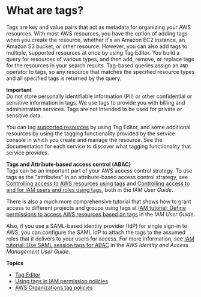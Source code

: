 # What are tags?<a name="tagging"></a>

Tags are key and value pairs that act as metadata for organizing your AWS resources\. With most AWS resources, you have the option of adding tags when you create the resource, whether it's an Amazon EC2 instance, an Amazon S3 bucket, or other resource\. However, you can also add tags to multiple, supported resources at once by using Tag Editor\. You build a query for resources of various types, and then add, remove, or replace tags for the resources in your search results\. Tag\-based queries assign an `AND` operator to tags, so any resource that matches the specified resource types and all specified tags is returned by the query\.

**Important**  
Do not store personally identifiable information \(PII\) or other confidential or sensitive information in tags\. We use tags to provide you with billing and administration services\. Tags are not intended to be used for private or sensitive data\.

You can tag [supported resources](supported-resources.md) by using Tag Editor, and some additional resources by using the tagging functionality provided by the service console in which you create and manage the resource\. See the documentation for each service to discover what tagging functionality that service provides\.

**Tags and Attribute\-based access control \(ABAC\)**  
Tags can be an important part of your AWS access control strategy\. To use tags as the "attributes" in an attribute\-based access control strategy, see [Controlling access to AWS resources using tags](https://docs.aws.amazon.com/IAM/latest/UserGuide/access_tags.html) and [Controlling access to and for IAM users and roles using tags](https://docs.aws.amazon.com/IAM/latest/UserGuide/access_iam-tags.html), both in the *IAM User Guide*\.

There is also a much more comprehensive tutorial that shows how to grant access to different projects and groups using tags at [IAM tutorial: Define permissions to access AWS resources based on tags](https://docs.aws.amazon.com/IAM/latest/UserGuide/tutorial_attribute-based-access-control.html) in the *IAM User Guide*\.

Also, if you use a SAML\-based identity provider \(IdP\) for single sign\-in to AWS, you can configure the SAML IdP to attach the tags to the assumed roles that it delivers to your users for access\. For more information, see [IAM tutorial: Use SAML session tags for ABAC](https://docs.aws.amazon.com/IAM/latest/UserGuide/tutorial_abac-saml.html) in the *AWS Identity and Access Management User Guide*\.

**Topics**
+ [Tag Editor](tag-editor.md)
+ [Using tags in IAM permission policies](tags-in-iam-policies.md)
+ [AWS Organizations tag policies](tag-policies-orgs.md)